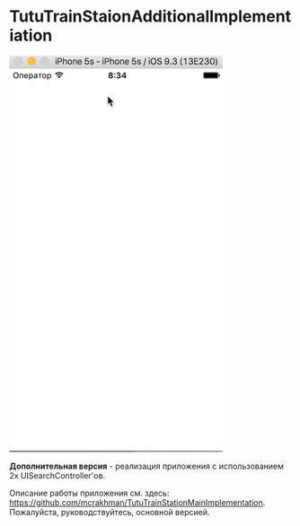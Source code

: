 # TutuTrainStaionAdditionalImplementiation

![Alt Text](https://github.com/mcrakhman/FilesRepository/blob/master/TutuTrainStation720p.gif)

__Дополнительная версия__ - реализация приложения с использованием 2х UISearchController'ов. 

Описание работы приложения см. здесь: https://github.com/mcrakhman/TutuTrainStationMainImplementation. Пожалуйста, руководствуйтесь, основной версией. 
